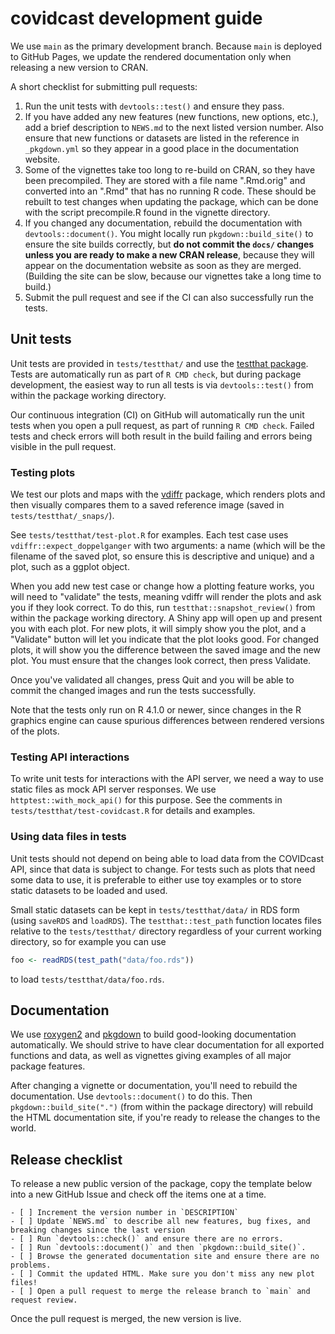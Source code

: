 # covidcast development guide

We use `main` as the primary development branch. Because `main` is deployed to
GitHub Pages, we update the rendered documentation only when releasing a new
version to CRAN.

A short checklist for submitting pull requests:

1. Run the unit tests with `devtools::test()` and ensure they pass.
2. If you have added any new features (new functions, new options, etc.), add a
   brief description to `NEWS.md` to the next listed version number. Also ensure
   that new functions or datasets are listed in the reference in `_pkgdown.yml`
   so they appear in a good place in the documentation website.
3. Some of the vignettes take too long to re-build on CRAN, so they have been
   precompiled. They are stored with a file name ".Rmd.orig" and converted into
   an ".Rmd" that has no running R code. These should be rebuilt to test changes
   when updating the package, which can be done with the script precompile.R
   found in the vignette directory.
4. If you changed any documentation, rebuild the documentation with
   `devtools::document()`. You might locally run `pkgdown::build_site()` to
   ensure the site builds correctly, but **do not commit the `docs/` changes
   unless you are ready to make a new CRAN release**, because they will appear
   on the documentation website as soon as they are merged. (Building the site
   can be slow, because our vignettes take a long time to build.)
5. Submit the pull request and see if the CI can also successfully run the
   tests.

## Unit tests

Unit tests are provided in `tests/testthat/` and use the [testthat
package](https://testthat.r-lib.org/). Tests are automatically run as part of `R
CMD check`, but during package development, the easiest way to run all tests is
via `devtools::test()` from within the package working directory.

Our continuous integration (CI) on GitHub will automatically run the unit tests
when you open a pull request, as part of running `R CMD check`. Failed tests and
check errors will both result in the build failing and errors being visible in
the pull request.

### Testing plots

We test our plots and maps with the [vdiffr](https://github.com/r-lib/vdiffr)
package, which renders plots and then visually compares them to a saved
reference image (saved in `tests/testthat/_snaps/`).

See `tests/testthat/test-plot.R` for examples. Each test case uses
`vdiffr::expect_doppelganger` with two arguments: a name (which will be the
filename of the saved plot, so ensure this is descriptive and unique) and a
plot, such as a ggplot object.

When you add new test case or change how a plotting feature works, you will need
to "validate" the tests, meaning vdiffr will render the plots and ask you if
they look correct. To do this, run `testthat::snapshot_review()` from within the
package working directory. A Shiny app will open up and present you with each
plot. For new plots, it will simply show you the plot, and a "Validate" button
will let you indicate that the plot looks good. For changed plots, it will show
you the difference between the saved image and the new plot. You must ensure
that the changes look correct, then press Validate.

Once you've validated all changes, press Quit and you will be able to commit the
changed images and run the tests successfully.

Note that the tests only run on R 4.1.0 or newer, since changes in the R
graphics engine can cause spurious differences between rendered versions of the
plots.

### Testing API interactions

To write unit tests for interactions with the API server, we need a way to use
static files as mock API server responses. We use `httptest::with_mock_api()`
for this purpose. See the comments in `tests/testthat/test-covidcast.R` for
details and examples.

### Using data files in tests

Unit tests should not depend on being able to load data from the COVIDcast API,
since that data is subject to change. For tests such as plots that need some
data to use, it is preferable to either use toy examples or to store static
datasets to be loaded and used.

Small static datasets can be kept in `tests/testthat/data/` in RDS form (using
`saveRDS` and `loadRDS`). The `testthat::test_path` function locates files
relative to the `tests/testthat/` directory regardless of your current working
directory, so for example you can use

```r
foo <- readRDS(test_path("data/foo.rds"))
```

to load `tests/testthat/data/foo.rds`.

## Documentation

We use
[roxygen2](https://cran.r-project.org/web/packages/roxygen2/vignettes/roxygen2.html)
and [pkgdown](https://pkgdown.r-lib.org/index.html) to build good-looking
documentation automatically. We should strive to have clear documentation for
all exported functions and data, as well as vignettes giving examples of all
major package features.

After changing a vignette or documentation, you'll need to rebuild the
documentation. Use `devtools::document()` to do this. Then
`pkgdown::build_site(".")` (from within the package directory) will rebuild the
HTML documentation site, if you're ready to release the changes to the world.

## Release checklist

To release a new public version of the package, copy the template below into a
new GitHub Issue and check off the items one at a time.

```
- [ ] Increment the version number in `DESCRIPTION`
- [ ] Update `NEWS.md` to describe all new features, bug fixes, and breaking changes since the last version
- [ ] Run `devtools::check()` and ensure there are no errors.
- [ ] Run `devtools::document()` and then `pkgdown::build_site()`.
- [ ] Browse the generated documentation site and ensure there are no problems.
- [ ] Commit the updated HTML. Make sure you don't miss any new plot files!
- [ ] Open a pull request to merge the release branch to `main` and request review.
```

Once the pull request is merged, the new version is live.
